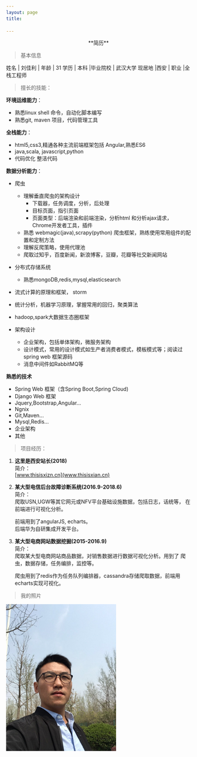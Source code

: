 ```yaml
---
layout: page
title: 

---
```


<center> **简历**</center>

> 基本信息

姓名  | 刘佳利   | 年龄    | 31
学历  | 本科     |毕业院校 | 武汉大学
现居地 |西安     |   职业  |全栈工程师 

> 擅长的技能：

**环境运维能力**：
- 熟悉linux shell 命令，自动化脚本编写
- 熟悉git, maven 项目，代码管理工具

**全栈能力**：
- html5,css3,精通各种主流前端框架包括 Angular,熟悉ES6
- java,scala, javascript,python
- 代码优化 整洁代码

**数据分析能力**：
- 爬虫
	- 理解垂直爬虫的架构设计  
		- 下载器，任务调度，分析，后处理
		- 目标页面，指引页面
		- 页面类型：后端渲染和前端渲染，分析html 和分析ajax请求，Chrome开发者工具，插件
	- 熟悉 webmagic(java),scrapy(python) 爬虫框架，熟练使用常用组件的配置和定制方法
	- 理解反爬策略，使用代理池
	- 爬取过知乎，百度新闻，新浪博客，豆瓣，花瓣等社交新闻网站

- 分布式存储系统
	- 熟悉mongoDB,redis,mysql,elasticsearch

- 流式计算的原理和框架， storm

- 统计分析，机器学习原理，掌握常用的回归，聚类算法

- hadoop,spark大数据生态圈框架

	  
- 架构设计
	- 企业架构，包括单体架构，微服务架构
	- 设计模式，常用的设计模式如生产者消费者模式，模板模式等；阅读过spring web 框架源码
	- 消息中间件如RabbitMQ等


**熟悉的技术**
- Spring Web 框架（含Spring Boot,Spring Cloud)
- Django Web 框架
- Jquery,Bootstrap,Angular...
- Ngnix
- Git,Maven...
- Mysql,Redis...
- 企业架构
- 其他

> 项目经历：

1. **这里是西安站长(2018)**  
简介：  
    [www.thisisxizn.cn](www.thisisxian.cn)

 2. **某大型电信后台故障诊断系统(2016.9-2018.6)**  
简介：  
 	爬取USN,UGW等其它网元或NFV平台基础设施数据，包括日志，话统等，
 	在前端进行可视化分析。

	前端用到了angularJS, echarts。  
	后端华为自研集成开发平台。


 3. **某大型电商网站数据挖掘(2015-2016.9)**  
简介：     
    爬取某大型电商网站商品数据，对销售数据进行数据可视化分析。用到了
    爬虫，数据存储，任务编排，监控等。

	爬虫用到了redis作为任务队列编排器，cassandra存储爬取数据，前端用echarts实现可视化。

> 我的照片 

<div style="width:300px;"><img src='img/me/me.jpeg?imageMogr2/auto-orient' />
</div>